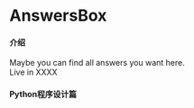 # AnswersBox

#### 介绍
Maybe you can find all answers you want here.<br>
Live in XXXX

#### Python程序设计篇